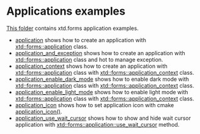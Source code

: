 # Applications examples

[This folder](..) contains xtd.forms application examples.

* [application](application/README.md) shows how to create an application with [xtd::forms::application](../../../src/xtd_forms/include/xtd/forms/application.hpp) class.
* [application_and_exception](application_and_exception/README.md) shows how to create an application with [xtd::forms::application](../../../src/xtd_forms/include/xtd/forms/application.hpp) class and hot to manage exception.
* [application_context](application_context/README.md) shows how to create an application with [xtd::forms::application](../../../src/xtd_forms/include/xtd/forms/application.hpp) class with [xtd::forms::application_context](../../../src/xtd_forms/include/xtd/forms/application_context.hpp) class.
* [application_enable_dark_mode](application_enable_dark_mode/README.md) shows how to enable dark mode with [xtd::forms::application](../../../src/xtd_forms/include/xtd/forms/application.hpp) class with [xtd::forms::application_context](../../../src/xtd_forms/include/xtd/forms/application_context.hpp) class.
* [application_enable_light_mode](application_enable_light_mode/README.md) shows how to enable light mode with [xtd::forms::application](../../src/xtd_forms/include/xtd/forms/application.hpp) class with [xtd::forms::application_context](../../../src/xtd_forms/include/xtd/forms/application_context.hpp) class.
* [application_icon](application_icon/README.md) shows how to set application icon with cmake [application_icon()](application_icon/CMakeLists.txt).
* [application_use_wait_cursor](application_use_wait_cursor/README.md) shows how to show and hide wait cursor application with [xtd::forms::application::use_wait_cursor](../../../src/xtd_forms/include/xtd/forms/application.hpp) method.
